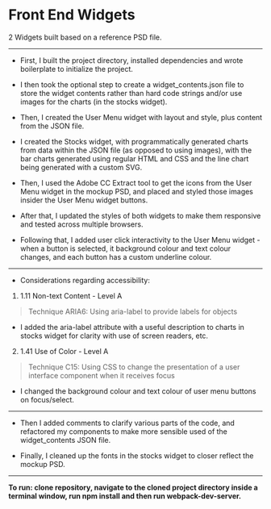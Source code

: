 # Front End Widgets
2 Widgets built based on a reference PSD file.

---

* First, I built the project directory, installed dependencies and wrote boilerplate to initialize the project.

* I then took the optional step to create a widget_contents.json file to store the widget contents rather than hard code strings and/or use images for the charts (in the stocks widget).

* Then, I created the User Menu widget with layout and style, plus content from the JSON file.

* I created the Stocks widget, with programmatically generated charts from data within the JSON file (as opposed to using images), with the bar charts generated using regular HTML and CSS and the line chart being generated with a custom SVG.

* Then, I used the Adobe CC Extract tool to get the icons from the User Menu widget in the mockup PSD, and placed and styled those images insider the User Menu widget buttons.

* After that, I updated the styles of both widgets to make them responsive and tested across multiple browsers.

* Following that, I added user click interactivity to the User Menu widget - when a button is selected, it background colour and text colour changes, and each button has a custom underline colour.

---

* Considerations regarding accessibility:

1) 1.11 Non-text Content - Level A
> Technique ARIA6: Using aria-label to provide labels for objects

* I added the aria-label attribute with a useful description to charts in stocks widget for clarity with use of screen readers, etc.

2) 1.41 Use of Color - Level A
> Technique C15: Using CSS to change the presentation of a user interface component when it receives focus

* I changed the background colour and text colour of user menu buttons on focus/select.

---

* Then I added comments to clarify various parts of the code, and refactored my components to make more sensible used of the widget_contents JSON file.

* Finally, I cleaned up the fonts in the stocks widget to closer reflect the mockup PSD. 

---

**To run: clone repository, navigate to the cloned project directory inside a terminal window, run npm install and then run webpack-dev-server.**

